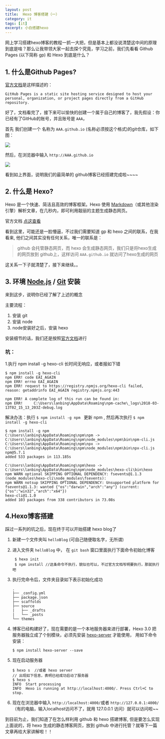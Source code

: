 ```yaml
---
layout: post
title:  Hexo 博客搭建（一）
category: it
tags: [it]
excerpt: 小白搭建hexo
---
```

网上学习搭建hexo博客的教程一抓一大把，但是基本上都没说清楚这中间的原理到底是啥？那么让我带领大家一起去探个究竟，学习之前，我们先看看 Github Pages (以下简称 gp) 和 Hexo 到底是什么？

## 1. 什么是Github Pages?

[官方文档](https://help.github.com/articles/what-is-github-pages/)是这样描述的：

```
GitHub Pages is a static site hosting service designed to host your personal, organization, or project pages directly from a GitHub repository.
```

好了，文档看完了，接下来可以愉快的创建一个属于自己的博客了，我先假设：你已经有了GitHub的账号，并且账号是 `AAA`，

首先 我们创建一个 名称为 `AAA.github.io` (名称必须按这个格式)的git仓库，如下图： 

![](https://pic.superbed.cn/item/5d3ba3b6451253d178bfc354.png)

然后，在浏览器中输入 `http://AAA.github.io` 

![](https://pic.superbed.cn/item/5d3ba45f451253d178bfc82f.png)
 

看到如上界面，说明我们的最简单的 github博客已经搭建完成啦~~~~

## 2. 什么是 Hexo?

Hexo 是一个快速、简洁且高效的博客框架。Hexo 使用 [Markdown](http://daringfireball.net/projects/markdown/)（或其他渲染引擎）解析文章，在几秒内，即可利用靓丽的主题生成静态网页。

官方文档 [点这查看](https://hexo.io/zh-cn/docs/index.html)

看到这里，可能还是一脸懵逼，不过我们需要知道 gp 和 hexo 之间的联系，在我看来, 他们之间其实没有任何关系，唯一的联系是：

> github 会托管静态网页，而 hexo 会生成静态网页，我们只是将hexo生成的网页放到 github上，这样访问 `AAA.github.io` 就访问了hexo生成的网页

这关系一下子就清楚了，接下来继续。。

## 3. 环境 [Node.js](http://nodejs.org/) / [Git](http://git-scm.com/) 安装

来到这步，说明你已经了解了上述的概念

主要流程：

1.  安装 git
2.  安装 node
3.  node安装好之后，安装 hexo

安装细节的话，我们还是按照[官方文档](https://hexo.io/zh-cn/docs/index.html)进行

### 坑：

1.执行 npm install -g hexo-cli 长时间无响应，或者报如下错

```
$ npm install -g hexo-cli
npm ERR! code EAI_AGAIN
npm ERR! errno EAI_AGAIN
npm ERR! request to https://registry.npmjs.org/hexo-cli failed, reason: getaddrinfo EAI_AGAIN registry.npmjs.org:443

npm ERR! A complete log of this run can be found in:
npm ERR!     C:\Users\lanbing\AppData\Roaming\npm-cache\_logs\2018-03-13T02_15_13_203Z-debug.log
```
解决办法：执行  `$ npm install -g npm ` 更新 npm ,  然后再次执行 `$ npm install -g hexo-cli` 
```
$ npm install -g npm
C:\Users\lanbing\AppData\Roaming\npm\npm -> C:\Users\lanbing\AppData\Roaming\npm\node_modules\npm\bin\npm-cli.js
C:\Users\lanbing\AppData\Roaming\npm\npx -> C:\Users\lanbing\AppData\Roaming\npm\node_modules\npm\bin\npx-cli.js
npm@5.7.1
added 533 packages in 113.185s

C:\Users\lanbing\AppData\Roaming\npm\hexo -> C:\Users\lanbing\AppData\Roaming\npm\node_modules\hexo-cli\bin\hexo
npm WARN optional SKIPPING OPTIONAL DEPENDENCY: fsevents@1.1.3 (node_modules\hexo-cli\node_modules\fsevents):
npm WARN notsup SKIPPING OPTIONAL DEPENDENCY: Unsupported platform for fsevents@1.1.3: wanted {"os":"darwin","arch":"any"} (current: {"os":"win32","arch":"x64"})
hexo-cli@1.1.0
added 103 packages from 338 contributors in 73.08s
```
## 4.Hexo博客搭建
踩过一系列的坑之后，现在终于可以开始搭建 hexo blog了

1. 新建一个文件夹叫   `helloBlog` (可自己随便取名字，无所谓)

2. 进入文件夹 `helloBlog` 中， 在 `git bash` 窗口里面执行下面命令初始化博客

   ```
    $ hexo init 
    $ npm install //这条命令不执行，貌似也可以，不过官方文档写明要执行，那就执行吧
   ```
3. 执行完命令后，文件夹目录如下表示初始化成功
    ```
    .
   ├── _config.yml
   ├── package.json
   ├── scaffolds
   ├── source
   |   ├── _drafts
   |   └── _posts
   └── themes
    
   ```

4. 博客已经构建好了，现在需要的是一个本地服务器来进行部署，Hexo 3.0 把服务器独立成了个别模块，必须先安装 [hexo-server](https://github.com/hexojs/hexo-server) 才能使用， 用如下命令安装：

   ```
   $ npm install hexo-server --save
   ```
5. 现在启动服务器
   ```
   $ hexo s  //或者 hexo server
   // 出现如下信息，表明已经成功启动了服务器
   $ hexo s
   INFO  Start processing
   INFO  Hexo is running at http://localhost:4000/. Press Ctrl+C to stop.
   
   ```
6. 现在在浏览器中输入 `http://localhost:4000/`或者 `http://127.0.0.1:4000/`（有的电脑，输入localhost访问不了，就用 127.0.0.1 访问）就可以访问啦~~

到目前为止，我们知道了在怎么样利用 github 和 hexo 搭建博客, 但是要怎么实现上面说的，将 hexo 生成的静态博客网页，放到 github 中进行托管？就等下一篇文章再给大家讲解啦！！

